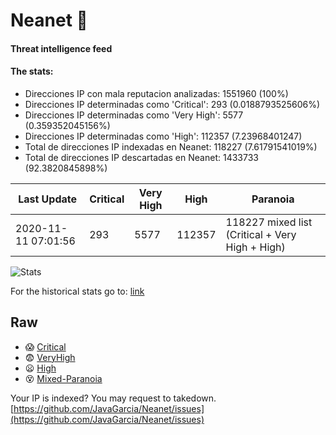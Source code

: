 # Neanet :hocho:
#### Threat intelligence feed
#### The stats:

- Direcciones IP con mala reputacion analizadas: 1551960 (100%)
- Direcciones IP determinadas como 'Critical':  293 (0.0188793525606%)
- Direcciones IP determinadas como 'Very High':  5577 (0.359352045156%)
- Direcciones IP determinadas como 'High':  112357 (7.23968401247)
- Total de direcciones IP indexadas en Neanet:  118227 (7.61791541019%)
- Total de direcciones IP descartadas en Neanet:  1433733 (92.3820845898%)

| Last Update | Critical | Very High | High | Paranoia |
| --- | --- | --- | --- | --- |
| 2020-11-11 07:01:56 | 293 | 5577 | 112357 | 118227 mixed list (Critical + Very High + High)|

![Stats](https://docs.google.com/spreadsheets/d/e/2PACX-1vSnaNMIXVabIpDJjufMlzH7poXnshF3mgd8Is1g9ytUEzVsP5my4Trn8f-xkoLLQ38xpL3HtmUexLo6/pubchart?oid=501124687&format=image)

For the historical stats go to: [link](/stats.csv)
## Raw
- :scream: [Critical](https://raw.githubusercontent.com/JavaGarcia/Neanet/master/blacklists/neanet_critical.txt)
- :fearful: [VeryHigh](https://raw.githubusercontent.com/JavaGarcia/Neanet/master/blacklists/neanet_veryHigh.txtt)
- :frowning: [High](https://raw.githubusercontent.com/JavaGarcia/Neanet/master/blacklists/neanet_high.txt)
- :dizzy_face: [Mixed-Paranoia](https://raw.githubusercontent.com/JavaGarcia/Neanet/master/blacklists/neanet_all.txt)


Your IP is indexed? You may request to takedown. [https://github.com/JavaGarcia/Neanet/issues](https://github.com/JavaGarcia/Neanet/issues)











































































































































































































































































































































































































































































































































































































































































































































































































































































































































































































































































































































































































































































































































































































































































































































































































































































































































































































































































































































































































































































































































